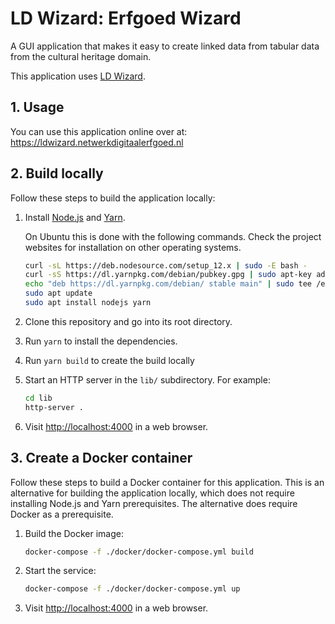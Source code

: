 # LD Wizard: Erfgoed Wizard

A GUI application that makes it easy to create linked data from tabular data
from the cultural heritage domain.

This application uses [LD Wizard](https://github.com/netwerk-digitaal-erfgoed/LDWizard).

## 1. Usage

You can use this application online over at: https://ldwizard.netwerkdigitaalerfgoed.nl

## 2. Build locally

Follow these steps to build the application locally:

1. Install [Node.js](https://nodejs.org) and [Yarn](https://yarnpkg.com).

   On Ubuntu this is done with the following commands. Check the project
   websites for installation on other operating systems.

   ```sh
   curl -sL https://deb.nodesource.com/setup_12.x | sudo -E bash -
   curl -sS https://dl.yarnpkg.com/debian/pubkey.gpg | sudo apt-key add -
   echo "deb https://dl.yarnpkg.com/debian/ stable main" | sudo tee /etc/apt/sources.list.d/yarn.list
   sudo apt update
   sudo apt install nodejs yarn
   ```

2. Clone this repository and go into its root directory.

3. Run `yarn` to install the dependencies.

4. Run `yarn build` to create the build locally

5. Start an HTTP server in the `lib/` subdirectory.  For example:

   ```sh
   cd lib
   http-server .
   ```

6. Visit <http://localhost:4000> in a web browser.

## 3. Create a Docker container

Follow these steps to build a Docker container for this application.  This is an alternative for building the application locally, which does not require installing Node.js and Yarn prerequisites.  The alternative does require Docker as a prerequisite.

1. Build the Docker image:

   ```sh
   docker-compose -f ./docker/docker-compose.yml build
   ```

2. Start the service:

   ```sh
   docker-compose -f ./docker/docker-compose.yml up
   ```

3. Visit <http://localhost:4000> in a web browser.
